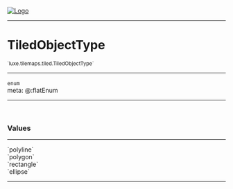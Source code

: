 
[![Logo](../../../../images/logo.png)](../../../../api/index.html)

---



<h1>TiledObjectType</h1>
<small>`luxe.tilemaps.tiled.TiledObjectType`</small>



---

`enum`
<span class="meta">
<br/>meta: @:flatEnum
</span>


---

&nbsp;
&nbsp;

<h3>Values</h3> <hr/><span class="member signature apipage">`polyline`<br/> </span>
        <span class="small_desc_flat"></span><span class="member signature apipage">`polygon`<br/> </span>
        <span class="small_desc_flat"></span><span class="member signature apipage">`rectangle`<br/> </span>
        <span class="small_desc_flat"></span><span class="member signature apipage">`ellipse`<br/> </span>
        <span class="small_desc_flat"></span>







---

&nbsp;
&nbsp;
&nbsp;
&nbsp;